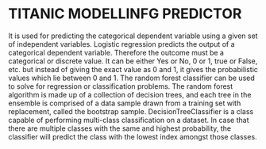 # TITANIC MODELLINFG PREDICTOR 
It is used for predicting the categorical dependent variable using a given set of independent variables.
Logistic regression predicts the output of a categorical dependent variable. Therefore the outcome must be a categorical or discrete value.
It can be either Yes or No, 0 or 1, true or False, etc. but instead of giving the exact value as 0 and 1, it gives the probabilistic values which lie between 0 and 1.
The random forest classifier can be used to solve for regression or classification problems. 
The random forest algorithm is made up of a collection of decision trees, and each tree in the ensemble is comprised of a data sample drawn from a training set with replacement, called the bootstrap sample.
DecisionTreeClassifier is a class capable of performing multi-class classification on a dataset. 
In case that there are multiple classes with the same and highest probability, the classifier will predict the class with the lowest index amongst those classes.
